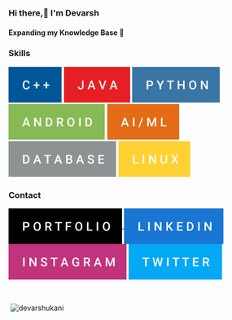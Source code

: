 
### Hi there,👋 I'm Devarsh <br>
#### Expanding my Knowledge Base 🧠



<h3 align="left">Skills</h3>

![c++](https://github.com/devarshukani/devarshukani/blob/master/c%2B%2B.svg)
![Java](https://github.com/devarshukani/devarshukani/blob/master/java.svg)
![Python](https://github.com/devarshukani/devarshukani/blob/master/python.svg)
![Android](https://github.com/devarshukani/devarshukani/blob/master/android.svg)
![AI/ML](https://github.com/devarshukani/devarshukani/blob/master/ai_ml.svg)
![Database](https://github.com/devarshukani/devarshukani/blob/master/database.svg)
![Linux](https://github.com/devarshukani/devarshukani/blob/master/linux.svg)

<h3 align="left">Contact</h3>

<a href="https://devarshukani.github.io" target="blank"><img align="center" src="https://github.com/devarshukani/devarshukani/blob/master/portfolio.svg" alt="devarshukani"/> </a>
<a href="https://linkedin.com/in/devarshukani" target="blank"><img align="center" src="https://github.com/devarshukani/devarshukani/blob/master/linkedin.svg" alt="devarshukani"/></a>
<a href="https://instagram.com/devarshukani" target="blank"><img align="center" src="https://github.com/devarshukani/devarshukani/blob/master/instagram.svg" alt="devarshukani"/></a>
<a href="https://twitter.com/devarshukani" target="blank"><img align="center" src="https://github.com/devarshukani/devarshukani/blob/master/twitter.svg" alt="devarshukani"/></a>

<br />

<p>&nbsp;<img align="center" src="https://github-readme-stats.vercel.app/api?username=devarshukani&show_icons=true&locale=en" alt="devarshukani" /></p>

